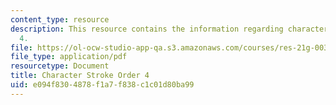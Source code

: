 ```yaml
---
content_type: resource
description: This resource contains the information regarding character stroke order
  4.
file: https://ol-ocw-studio-app-qa.s3.amazonaws.com/courses/res-21g-003-learning-chinese-a-foundation-course-in-mandarin-spring-2011/e094f8304878f1a7f838c1c01d80ba99_MITRES_21G_003S11_stroke04.pdf
file_type: application/pdf
resourcetype: Document
title: Character Stroke Order 4
uid: e094f830-4878-f1a7-f838-c1c01d80ba99
---
```

